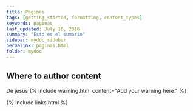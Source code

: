 ```yaml
---
title: Paginas
tags: [getting_started, formatting, content_types]
keywords: paginas
last_updated: July 16, 2016
summary: "Esto es el sumario"
sidebar: mydoc_sidebar
permalink: paginas.html
folder: mydoc
---
```


## Where to author content
De jesus
{% include warning.html content="Add your warning here." %}






  
  {% include links.html %}
